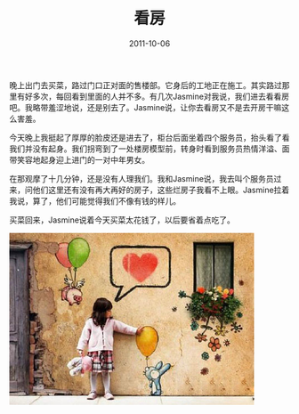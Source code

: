 ﻿---
title: "看房"
date: 2011-10-06
categories: 
  - "essay"
tags: 
  - "看房"
---

晚上出门去买菜，路过门口正对面的售楼部。它身后的工地正在施工。其实路过那里有好多次，每回看到里面的人并不多。有几次Jasmine对我说，我们进去看看房吧。我略带羞涩地说，还是别去了。Jasmine说，让你去看房又不是去开房干嘛这么害羞。

今天晚上我挺起了厚厚的脸皮还是进去了，柜台后面坐着四个服务员，抬头看了看我们并没有起身。我们拐弯到了一处楼房模型前，转身时看到服务员热情洋溢、面带笑容地起身迎上进门的一对中年男女。

在那观摩了十几分钟，还是没有人理我们。我和Jasmine说，我去叫个服务员过来，问他们这里还有没有再大再好的房子，这些烂房子我看不上眼。Jasmine拉着我说，算了，他们可能觉得我们不像有钱的样儿。

买菜回来，Jasmine说着今天买菜太花钱了，以后要省着点吃了。

![70185be4jw1dlf65wa940j](/images/6190386745_08daffc9d3_z.jpg)
